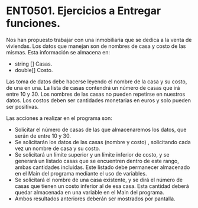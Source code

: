 # ENT0501. Ejercicios a Entregar funciones.

Nos han propuesto trabajar con una inmobiliaria que se dedica a la venta de viviendas. Los datos que manejan son de nombres de casa y costo de las mismas. Esta información se almacena en:

- string [] Casas.
- double[] Costo.

Las toma de datos debe hacerse leyendo el nombre de la casa y su costo, de una en una. La lista de casas contendrá un número de casas que irá entre 10 y 30. Los nombres de las casas no pueden repetirse en nuestros datos. Los costos deben ser cantidades monetarias en euros y solo pueden ser positivas.

Las acciones a realizar en el programa son:
- Solicitar el número de casas de las que almacenaremos los datos, que serán de entre 10 y 30.
- Se solicitarán los datos de las casas (nombre y costo) , solicitando cada vez un nombre de casa y su costo.
- Se solicitará un límite superior y un límite inferior de costo, y se generará un listado casas que se encuentren dentro de este rango, ambas cantidades incluidas. Este listado debe permanecer almacenado en el Main del programa mediante el uso de variables.
- Se solicitará el nombre de una casa existente, y se dirá el número de casas que tienen un costo inferior al de esa casa. Esta cantidad deberá quedar almacenada en una variable en el Main del programa.
- Ambos resultados anteriores deberán ser mostrados por pantalla.
